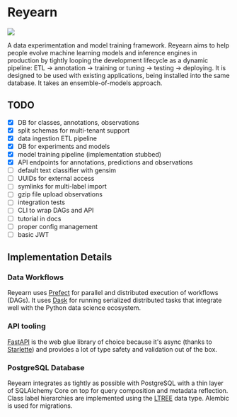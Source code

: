 # Reyearn

![](https://media.giphy.com/media/3orif368drh8LRG7WU/giphy.gif)

A data experimentation and model training framework. Reyearn aims to help people evolve machine learning models and inference engines in production by tightly looping the development lifecycle as a dynamic pipeline: ETL -> annotation -> training or tuning -> testing -> deploying. It is designed to be used with existing applications, being installed into the same database. It takes an ensemble-of-models approach.

## TODO

- [x] DB for classes, annotations, observations
- [x] split schemas for multi-tenant support
- [x] data ingestion ETL pipeline
- [x] DB for experiments and models
- [x] model training pipeline (implementation stubbed)
- [x] API endpoints for annotations, predictions and observations
- [ ] default text classifier with gensim
- [ ] UUIDs for external access
- [ ] symlinks for multi-label import
- [ ] gzip file upload observations
- [ ] integration tests
- [ ] CLI to wrap DAGs and API
- [ ] tutorial in docs
- [ ] proper config management
- [ ] basic JWT

## Implementation Details

### Data Workflows

Reyearn uses [Prefect](https://docs.prefect.io/core/getting_started/why-prefect.html) for parallel and distributed execution of workflows (DAGs). It uses [Dask](https://docs.dask.org/en/latest/why.html) for running serialized distributed tasks that integrate well with the Python data science ecosystem.

### API tooling

[FastAPI](https://fastapi.tiangolo.com/history-design-future/) is the web glue library of choice because it's async (thanks to [Starlette](https://www.starlette.io/)) and provides a lot of type safety and validation out of the box.

### PostgreSQL Database

Reyearn integrates as tightly as possible with PostgreSQL with a thin layer of SQLAlchemy Core on top for query composition and metadata reflection. Class label hierarchies are implemented using the [LTREE](https://www.postgresql.org/docs/9.1/ltree.html) data type. Alembic is used for migrations.